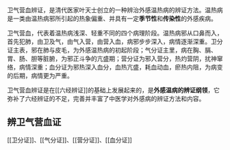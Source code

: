 卫气营血辨证，是清代医家叶天士创立的一种辨治外感温热病的辨证方法。温热病是一类由温热病邪所引起的热象偏重、并具有一定**季节性**和**传染性**的外感疾病。

卫气营血，代表着温热病浅深、轻重不同的四个病理阶段。温热病邪从口鼻而入，首先犯肺，由卫及气，由气入营，由营入血，病邪步步深入，病情逐渐深重。卫分证主表，邪在肺与皮毛，为外感温热病的初起阶段；气分证主里，病在胸、膈、胃、肠、胆等脏腑，为邪正斗争的亢盛期；营分证为邪入营分，热灼营阴，扰神窜络，病情深重；血分证为邪热深入血分，血热亢盛，耗血动血，瘀热内阻，为病变的后期，病情更为严重。

卫气营血辨证是在[[六经辨证]]的基础上发展起来的，是**外感温病的辨证纲领**，它弥补了六经辨证的不足，完善并丰富了中医学对外感病的辨证方法和内容。

## 辨卫气营血证
[[卫分证]]、[[气分证]]、[[营分证]]、[[血分证]]














